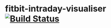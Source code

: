 # fitbit-intraday-visualiser [![Build Status](https://travis-ci.org/TickleThePanda/fitbit-intraday-visualiser.svg?branch=master)](https://travis-ci.org/TickleThePanda/fitbit-intraday-visualiser)
